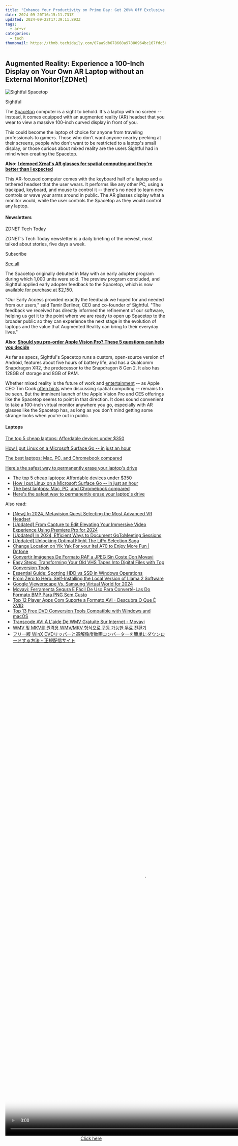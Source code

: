 ```yaml
---
title: "Enhance Your Productivity on Prime Day: Get 20%% Off Exclusive Triple-Screen XR Glasses! | ZDNet"
date: 2024-09-20T16:15:11.731Z
updated: 2024-09-22T17:39:11.893Z
tags:
  - ar+vr
categories:
  - tech
thumbnail: https://thmb.techidaily.com/07aa9db678660a97880964bc167fdc56576717cff44f3bc475a8394ebc44ab3d.jpg
---
```


## Augmented Reality: Experience a 100-Inch Display on Your Own AR Laptop without an External Monitor![ZDNet]

![Sightful Spacetop](https://www.zdnet.com/a/img/resize/7ff64b211bccdae9e023f61cf988dce7f8e58804/2024/01/18/92490641-9e15-4cbc-b3d4-66c68141e43c/spacetop.jpg?auto=webp&width=1280)

Sightful

The [Spacetop](https://sightful.com/) computer is a sight to behold. It's a laptop with no screen -- instead, it comes equipped with an augmented reality (AR) headset that you wear to view a massive 100-inch curved display in front of you. 

This could become the laptop of choice for anyone from traveling professionals to gamers. Those who don't want anyone nearby peeking at their screens, people who don't want to be restricted to a laptop's small display, or those curious about mixed reality are the users Sightful had in mind when creating the Spacetop. 

**Also: [I demoed Xreal's AR glasses for spatial computing and they're better than I expected](https://www.zdnet.com/article/i-demoed-xreals-ar-glasses-for-spatial-computing-and-theyre-better-than-i-expected/)**

This AR-focused computer comes with the keyboard half of a laptop and a tethered headset that the user wears. It performs like any other PC, using a trackpad, keyboard, and mouse to control it -- there's no need to learn new controls or wave your arms around in public. The AR glasses display what a monitor would, while the user controls the Spacetop as they would control any laptop.

#### Newsletters

ZDNET Tech Today

ZDNET's Tech Today newsletter is a daily briefing of the newest, most talked about stories, five days a week.

 Subscribe

[See all](https://www.zdnet.com/newsletters/)

The Spacetop originally debuted in May with an early adopter program during which 1,000 units were sold. The preview program concluded, and Sightful applied early adopter feedback to the Spacetop, which is now [available for purchase at $2,150](https://sightful.com/).

"Our Early Access provided exactly the feedback we hoped for and needed from our users," said Tamir Berliner, CEO and co-founder of Sightful. "The feedback we received has directly informed the refinement of our software, helping us get it to the point where we are ready to open up Spacetop to the broader public so they can experience the next stage in the evolution of laptops and the value that Augmented Reality can bring to their everyday lives."

**Also: [Should you pre-order Apple Vision Pro? These 5 questions can help you decide](https://www.zdnet.com/article/apple-vision-pro-should-you-pre-order/)**

As far as specs, Sightful's Spacetop runs a custom, open-source version of Android, features about five hours of battery life, and has a Qualcomm Snapdragon XR2, the predecessor to the Snapdragon 8 Gen 2\. It also has 128GB of storage and 8GB of RAM. 

Whether mixed reality is the future of work and [entertainment](https://www.zdnet.com/article/apple-is-now-marketing-vision-pro-as-the-ultimate-entertainment-device/) \-- as Apple CEO Tim Cook [often hints](https://www.zdnet.com/article/apple-vision-pro-in-stores-february-2-pre-orders-start-january-19/) when discussing spatial computing -- remains to be seen. But the imminent launch of the Apple Vision Pro and CES offerings like the Spacetop seems to point in that direction. It does sound convenient to take a 100-inch virtual monitor anywhere you go, especially with AR glasses like the Spacetop has, as long as you don't mind getting some strange looks when you're out in public. 

#### Laptops

[The top 5 cheap laptops: Affordable devices under $350](https://www.zdnet.com/article/best-cheap-laptop/ "The top 5 cheap laptops: Affordable devices under $350")

[How I put Linux on a Microsoft Surface Go -- in just an hour](https://www.zdnet.com/article/how-i-put-linux-on-a-microsoft-surface-go-in-just-an-hour/ "How I put Linux on a Microsoft Surface Go -- in just an hour")

[The best laptops: Mac, PC, and Chromebook compared](https://www.zdnet.com/article/best-laptop/ "The best laptops: Mac, PC, and Chromebook compared")

[Here's the safest way to permanently erase your laptop's drive](https://www.zdnet.com/article/wiping-a-windows-laptop-heres-the-safest-free-way-to-erase-your-personal-data/ "Here's the safest way to permanently erase your laptop's drive")

* [The top 5 cheap laptops: Affordable devices under $350](https://www.zdnet.com/article/best-cheap-laptop/ "The top 5 cheap laptops: Affordable devices under $350")
* [How I put Linux on a Microsoft Surface Go -- in just an hour](https://www.zdnet.com/article/how-i-put-linux-on-a-microsoft-surface-go-in-just-an-hour/ "How I put Linux on a Microsoft Surface Go -- in just an hour")
* [The best laptops: Mac, PC, and Chromebook compared](https://www.zdnet.com/article/best-laptop/ "The best laptops: Mac, PC, and Chromebook compared")
* [Here's the safest way to permanently erase your laptop's drive](https://www.zdnet.com/article/wiping-a-windows-laptop-heres-the-safest-free-way-to-erase-your-personal-data/ "Here's the safest way to permanently erase your laptop's drive")

<ins class="adsbygoogle"
     style="display:block"
     data-ad-format="autorelaxed"
     data-ad-client="ca-pub-7571918770474297"
     data-ad-slot="1223367746"></ins>

<ins class="adsbygoogle"
     style="display:block"
     data-ad-client="ca-pub-7571918770474297"
     data-ad-slot="8358498916"
     data-ad-format="auto"
     data-full-width-responsive="true"></ins>

<span class="atpl-alsoreadstyle">Also read:</span>
<div><ul>
<li><a href="https://fox-access.techidaily.com/new-in-2024-metavision-quest-selecting-the-most-advanced-vr-headset/"><u>[New] In 2024, Metavision Quest Selecting the Most Advanced VR Headset</u></a></li>
<li><a href="https://fox-hovers.techidaily.com/updated-from-capture-to-edit-elevating-your-immersive-video-experience-using-premiere-pro-for-2024/"><u>[Updated] From Capture to Edit Elevating Your Immersive Video Experience Using Premiere Pro for 2024</u></a></li>
<li><a href="https://digital-screen-recording.techidaily.com/updated-in-2024-efficient-ways-to-document-gotomeeting-sessions/"><u>[Updated] In 2024, Efficient Ways to Document GoToMeeting Sessions</u></a></li>
<li><a href="https://some-guidance.techidaily.com/updated-unlocking-optimal-flight-the-lipo-selection-saga/"><u>[Updated] Unlocking Optimal Flight The LiPo Selection Saga</u></a></li>
<li><a href="https://location-social.techidaily.com/change-location-on-yik-yak-for-your-itel-a70-to-enjoy-more-fun-drfone-by-drfone-virtual-android/"><u>Change Location on Yik Yak For your Itel A70 to Enjoy More Fun | Dr.fone</u></a></li>
<li><a href="https://some-tips.techidaily.com/convertir-imagenes-de-formato-raf-a-jpeg-sin-coste-con-movavi/"><u>Convertir Imágenes De Formato RAF a JPEG Sin Coste Con Movavi</u></a></li>
<li><a href="https://some-tips.techidaily.com/easy-steps-transforming-your-old-vhs-tapes-into-digital-files-with-top-conversion-tools/"><u>Easy Steps: Transforming Your Old VHS Tapes Into Digital Files with Top Conversion Tools</u></a></li>
<li><a href="https://windows11.techidaily.com/essential-guide-spotting-hdd-vs-ssd-in-windows-operations/"><u>Essential Guide: Spotting HDD vs SSD in Windows Operations</u></a></li>
<li><a href="https://tech-revival.techidaily.com/from-zero-to-hero-self-installing-the-local-version-of-llama-2-software/"><u>From Zero to Hero: Self-Installing the Local Version of Llama 2 Software</u></a></li>
<li><a href="https://some-techniques.techidaily.com/google-viewerscape-vs-samsung-virtual-world-for-2024/"><u>Google Viewerscape Vs. Samsung Virtual World for 2024</u></a></li>
<li><a href="https://some-tips.techidaily.com/movavi-ferramenta-segura-e-facil-de-uso-para-converte-las-do-formato-bmp-para-png-sem-custo/"><u>Movavi: Ferramenta Segura E Fácil De Uso Para Convertê-Las Do Formato BMP Para PNG Sem Custo</u></a></li>
<li><a href="https://some-tips.techidaily.com/top-12-player-apps-com-suporte-a-formato-avi-descubra-o-que-e-xvid/"><u>Top 12 Player Apps Com Suporte a Formato AVI - Descubra O Que É XVID</u></a></li>
<li><a href="https://some-tips.techidaily.com/top-13-free-dvd-conversion-tools-compatible-with-windows-and-macos/"><u>Top 13 Free DVD Conversion Tools Compatible with Windows and macOS</u></a></li>
<li><a href="https://some-tips.techidaily.com/transcode-avi-a-laide-de-wmv-gratuite-sur-internet-movavi/"><u>Transcode AVI À L'aide De WMV Gratuite Sur Internet - Movavi</u></a></li>
<li><a href="https://some-tips.techidaily.com/wmv-mkv-wmvmkv/"><u>WMV 및 MKV를 원격용 WMV/MKV 형식으로 구동 가능한 무료 전환기</u></a></li>
<li><a href="https://blog-min.techidaily.com/1725288928480-winx-dvd/"><u>フリー版 WinX DVDリッパーと高解像度動画コンバーターを簡単にダウンロードする方法 - 正規配信サイト</u></a></li>
</ul></div>

<!-- affiliate ads begin -->
<span id="2135472">
					<video width="864" height="1536" style="cursor:pointer"
           poster="//a.impactradius-go.com/display-clicktoplayimage/2135472.png"
           onclick="if(!this.playClicked){this.play();this.setAttribute('controls',true);this.playClicked=true;}">
	   <source src="//a.impactradius-go.com/display-ad/18498-2135472">
	   <img src="//a.impactradius-go.com/display-clicktoplayimage/2135472.png" style="border: none; height: 100%; width: 100%; object-fit: contain">
	</video>
	<div style="width:540px;text-align:center"><a href="javascript:window.open(decodeURIComponent('https%3A%2F%2Funicoeye.pxf.io%2Fc%2F5597632%2F2135472%2F18498'), '_blank');void(0);">Click here</a></div>
</span>
<img height="0" width="0" src="https://imp.pxf.io/i/5597632/2135472/18498" style="position:absolute;visibility:hidden;" border="0" />
<!-- affiliate ads end -->

